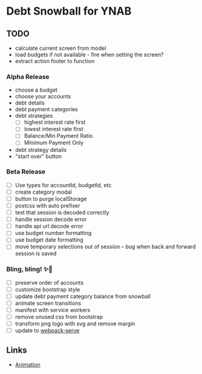 # Debt Snowball for YNAB

## TODO

* calculate current screen from model
* load budgets if not available - fire when setting the screen?
* extract action footer to function

### Alpha Release

* choose a budget
* choose your accounts
* debt details
* debt payment categories
* debt strategies
  * [ ] highest interest rate first
  * [ ] lowest interest rate first
  * [ ] Balance/Min Payment Ratio
  * [ ] Minimum Payment Only
* debt strategy details
* "start over" button

### Beta Release

* [ ] Use types for accountId, budgetId, etc
* [ ] create category modal
* [ ] button to purge localStorage
* [ ] postcss with auto prefixer
* [ ] test that session is decoded correctly
* [ ] handle session decode error
* [ ] handle api url decode error
* [ ] use budget number formatting
* [ ] use budget date formatting
* [ ] move temporary selections out of session – bug when back and forward session is saved

### Bling, bling! ✨🥇

* [ ] preserve order of accounts
* [ ] customize bootstrap style
* [ ] update debt payment category balance from snowball
* [ ] animate screen transitions
* [ ] manifest with service workers
* [ ] remove unused css from bootstrap
* [ ] transform png logo with svg and remove margin
* [ ] update to [webpack-serve](https://github.com/webpack-contrib/webpack-serve)

## Links

* [Animation](https://github.com/mdgriffith/elm-animation-flower-menu/blob/master/src/FlowerMenu.elm)
